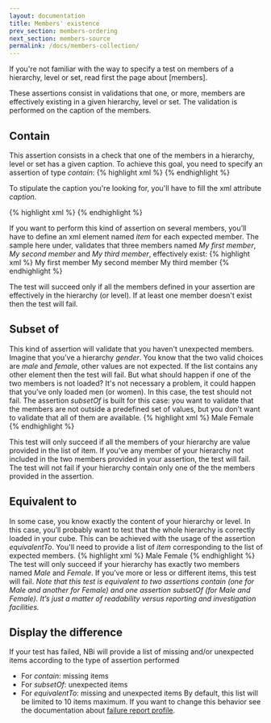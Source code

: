 ```yaml
---
layout: documentation
title: Members' existence
prev_section: members-ordering
next_section: members-source
permalink: /docs/members-collection/
---
```

If you're not familiar with the way to specify a test on members of a hierarchy, level or set, read first the page about [members].

These assertions consist in validations that one, or more, members are effectively existing in a given hierarchy, level or set. The validation is performed on the caption of the members.

## Contain
This assertion consists in a check that one of the members in a hierarchy, level or set has a given caption. To achieve this goal, you need to specify an assertion of type *contain*:
{% highlight xml %}
<test>
    <assert>
        <contain/>
    </assert>
</test>
{% endhighlight %}

To stipulate the caption you're looking for, you'll have to fill the xml attribute *caption*.

{% highlight xml %}
<contain caption="MyMember"/>
{% endhighlight %}

If you want to perform this kind of assertion on several members, you’ll have to define an xml element named *item* for each expected member. The sample here under, validates that three members named *My first member*, *My second member* and *My third member*, effectively exist:
{% highlight xml %}
<assert>
  <contain>
    <item>My first member</item>
    <item>My second member </item>
    <item>My third member</item>
  </contain>
</assert>
{% endhighlight %}

The test will succeed only if all the members defined in your assertion are effectively in the hierarchy (or level). If at least one member doesn't exist then the test will fail.

## Subset of
This kind of assertion will validate that you haven't unexpected members. Imagine that you’ve a hierarchy *gender*. You know that the two valid choices are *male* and *female*, other values are not expected. If the list contains any other element then the test will fail. But what should happen if one of the two members is not loaded? It's not necessary a problem, it could happen that you’ve only loaded men (or women). In this case, the test should not fail. The assertion *subsetOf* is built for this case: you want to validate that the members are not outside a predefined set of values, but you don't want to validate that all of them are available.
{% highlight xml %}
    <assert>
        <subsetOf>
            <item>Male</item>
            <item>Female</item>
        </subsetOf>
    </assert>
{% endhighlight %}

This test will only succeed if all the members of your hierarchy are value provided in the list of item. If you’ve any member of your hierarchy not included in the two members provided in your assertion, the test will fail. The test will not fail if your hierarchy contain only one of the the members provided in the assertion.

## Equivalent to
In some case, you know exactly the content of your hierarchy or level. In this case, you’ll probably want to test that the whole hierarchy is correctly loaded in your cube. This can be achieved with the usage of the assertion *equivalentTo*. You'll need to provide a list of *item* corresponding to the list of expected members.
{% highlight xml %}
    <assert>
        <equivalentTo>
            <item>Male</item>
            <item>Female</item>
        </equivalentTo>
    </assert>
{% endhighlight %}
The test will only succeed if your hierarchy has exactly two members named *Male* and *Female*. If you’ve more or less or different items, this test will fail.
*Note that this test is equivalent to two assertions *contain* (one for *Male* and another for *Female*) and one assertion *subsetOf* (for *Male* and *Female*). It’s just a matter of readability versus reporting and investigation facilities.*

## Display the difference
If your test has failed, NBi will provide a list of missing and/or unexpected items according to the type of assertion performed
* For *contain*: missing items
* For *subsetOf*: unexpected items
* For *equivalentTo*: missing and unexpected items
By default, this list will be limited to 10 items maximum. If you want to change this behavior see the documentation about [failure report profile](profile-failure-report).

